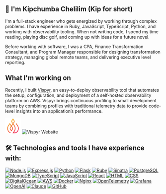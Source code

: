 ## 👋 I'm Kipchumba Chelilim (Kip for short)

I'm a full-stack engineer who gets energized by working through complex problems. I have experience in Ruby, JavaScript, TypeScript, Python, and working with observability tooling. When not writing code, I spend my time reading, playing disc golf, and coming up with ideas for a future novel.

Before working with software, I was a CPA, Finance Transformation Consultant, and Program Manager responsible for designing transformation strategy, managing global remote teams, and delivering executive level reporting.

## What I'm working on
Recently, I built [Vispyr](https://vispyr.com), an easy-to-deploy observability tool that automates the setup, configuration, and deployment of a self-hosted observability platform on AWS. Vispyr brings continuous profiling to small development teams by combining profiles with traditional telemetry data to provide code-level insights into an application’s performance.

<div>
  <a href="https://www.vispyr.com" target="_blank" style="text-decoration: none">
    <img src="./vispyr-logo.png" style="width: 10%" alt="Vispyr Logo" />
    <img src="https://img.shields.io/badge/Click to learn more-FA4200?&logo=your-logo&logoColor=white" alt="Vispyr Website">
  </a>
</div>

## 🛠️ Technologies and tools I have experience with:
[![Node.js](https://img.shields.io/badge/-Node.js-339933?logo=nodedotjs&logoColor=white)](https://nodejs.org/)
[![Express.js](https://img.shields.io/badge/-Express.js-000000?logo=express&logoColor=white)](https://expressjs.com/)
[![Python](https://img.shields.io/badge/-Python-green?logo=python&logoColor=white)](https://www.python.org/)
[![Flask](https://img.shields.io/badge/-Flask-0FB1F7?logo=flask&logoColor=white)](https://flask.palletsprojects.com/en/stable/)
[![Ruby](https://img.shields.io/badge/-Ruby-cc342d?logo=ruby&logoColor=white)](https://www.ruby-lang.org/)
[![Sinatra](https://img.shields.io/badge/-Sinatra-CC342D?logo=rubysinatra&logoColor=white)](http://sinatrarb.com/)
[![PostgreSQL](https://img.shields.io/badge/-PostgreSQL-336791?logo=postgresql&logoColor=white)](https://www.postgresql.org/)
[![MongoDB](https://img.shields.io/badge/-MongoDB-47A248?logo=mongodb&logoColor=white)](https://www.mongodb.com/)
[![TypeScript](https://img.shields.io/badge/-TypeScript-3178c6?logo=typescript&logoColor=white)](https://www.typescriptlang.org/)
[![JavaScript](https://img.shields.io/badge/-JavaScript-f7df1e?logo=javascript&logoColor=black)](https://developer.mozilla.org/en-US/docs/Web/JavaScript)
[![React](https://img.shields.io/badge/-React-61DAFB?logo=react&logoColor=black)](https://reactjs.org/)
[![HTML](https://img.shields.io/badge/-HTML-E34F26?logo=html5&logoColor=white)](https://developer.mozilla.org/en-US/docs/Web/HTML)
[![CSS](https://img.shields.io/badge/-CSS-1572B6?logo=css&logoColor=white)](https://developer.mozilla.org/en-US/docs/Web/CSS)
[![DigitalOcean](https://img.shields.io/badge/-DigitalOcean-0080FF?logo=digitalocean&logoColor=white)](https://www.digitalocean.com/)
[![AWS](https://img.shields.io/badge/-Amazon%20AWS-232F3E?logo=aws&logoColor=white)](https://aws.amazon.com/)
[![Docker](https://img.shields.io/badge/-Docker-2496ED?logo=docker&logoColor=white)](https://www.docker.com/)
[![Nginx](https://img.shields.io/badge/-Nginx-269539?logo=nginx&logoColor=white)](https://nginx.org/)
[![OpenTelemetry](https://img.shields.io/badge/-OpenTelemetry-f7df1e?logo=opentelemetry&logoColor=black)](https://www.opentelemetry.io/)
[![Grafana](https://img.shields.io/badge/-Grafana-orange?logo=grafana&logoColor=black)](https://grafana.com/oss/)
[![OpenAI](https://img.shields.io/badge/-OpenAI-white?logo=openai&logoColor=black)](https://openai.com/)
[![Claude](https://img.shields.io/badge/-Claude-FA9579?logo=claude&logoColor=white)](https://claude.ai/)
[![GitHub](https://img.shields.io/badge/-GitHub-black?logo=github&logoColor=white)](https://github.com/)
